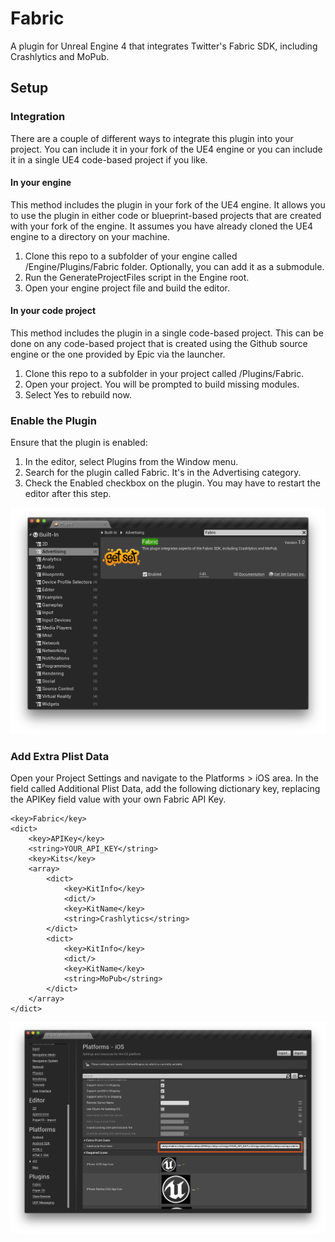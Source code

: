 # Fabric
A plugin for Unreal Engine 4 that integrates Twitter's Fabric SDK, including Crashlytics and MoPub.

## Setup

### Integration

There are a couple of different ways to integrate this plugin into your project. You can include it in your fork of the UE4 engine or you can include it in a single UE4 code-based project if you like.

#### In your engine

This method includes the plugin in your fork of the UE4 engine. It allows you to use the plugin in either code or blueprint-based projects that are created with your fork of the engine. It assumes you have already cloned the UE4 engine to a directory on your machine.

1. Clone this repo to a subfolder of your engine called /Engine/Plugins/Fabric folder. Optionally, you can add it as a submodule.
2. Run the GenerateProjectFiles script in the Engine root.
3. Open your engine project file and build the editor.

#### In your code project

This method includes the plugin in a single code-based project. This can be done on any code-based project that is created using the Github source engine or the one provided by Epic via the launcher.

1. Clone this repo to a subfolder in your project called /Plugins/Fabric.
2. Open your project. You will be prompted to build missing modules.
3. Select Yes to rebuild now.

### Enable the Plugin

Ensure that the plugin is enabled:

1. In the editor, select Plugins from the Window menu.
2. Search for the plugin called Fabric. It's in the Advertising category.
3. Check the Enabled checkbox on the plugin. You may have to restart the editor after this step.

![EnableThePlugin](Resources/EnableThePlugin.png)

### Add Extra Plist Data

Open your Project Settings and navigate to the Platforms > iOS area. In the field called Additional Plist Data, add the following dictionary key, replacing the APIKey field value with your own Fabric API Key.

```
<key>Fabric</key>
<dict>
	<key>APIKey</key>
	<string>YOUR_API_KEY</string>
	<key>Kits</key>
	<array>
		<dict>
			<key>KitInfo</key>
			<dict/>
			<key>KitName</key>
			<string>Crashlytics</string>
		</dict>
		<dict>
			<key>KitInfo</key>
			<dict/>
			<key>KitName</key>
			<string>MoPub</string>
		</dict>
	</array>
</dict>
```

![ExtraPlistData](Resources/ExtraPlistData.png)
